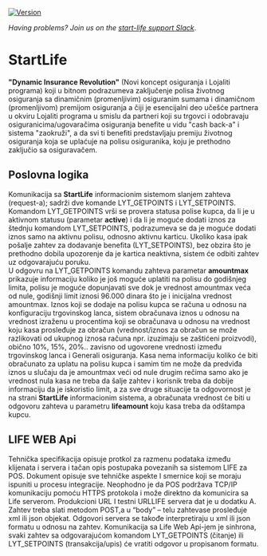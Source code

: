 [![Version](https://img.shields.io/badge/Version-1.5-yellow.svg)](https://conventionalcommits.org)

_Having problems? Join us on the [start-life support Slack](https://start-life.slack.com/signin#/signin)_.

# StartLife

**"Dynamic Insurance Revolution"** (Novi koncept osiguranja i Lojaliti programa) koji u bitnom podrazumeva zaključenje polisa životnog 
osiguranja sa dinamičnim (promenljivim) osiguranim sumama i dinamičnom (promenljivom) premijom osiguranja a čiji je esencijalni deo 
učešće partnera u okviru Lojaliti programa u smislu da partneri koji su trgovci i odobravaju osiguranicima/ugovaračima osiguranja 
benefite u vidu "cash back-a" i sistema "zaokruži", a da svi ti benefiti predstavljaju premiju životnog osiguranja koja se uplaćuje na 
polisu osiguranika, koju je prethodno zaključio sa osiguravačem.

## Poslovna logika

Komunikacija sa **StartLife** informacionim sistemom slanjem zahteva (request-a); sadrži dve komande LYT_GETPOINTS i LYT_SETPOINTS. 
Komandom LYT_GETPOINTS vrši se provera statusa polise kupca, da li je u aktivnom statusu (parametar **active**) i da li je moguće dodati 
iznos za štednju komandom LYT_SETPOINTS, podrazumeva se da je moguće dodati iznos samo na aktivnu polisu, odnosno aktivnu karticu. 
Ukoliko kasa ipak pošalje zahtev za dodavanje benefita (LYT_SETPOINTS), bez obzira što je prethodno dobila upozorenje da je kartica neaktivna, 
sistem će odbiti zahtev uz odgovarajuću poruku.<br/>
U odgovru na LYT_GETPOINTS komandu zahteva parametar **amountmax** prikazuje informaciju koliko je još moguće uplatiti na polisu do godišnjeg limita, 
polisu je moguće dopunjavati sve dok je vrednost amountmax veća od nule, godišnji limit iznosi 96.000 dinara što je i inicijalna vrednost amountmax.
Iznos koji se dodaje na polisu kupca se računa u odnosu na konfiguraciju trgovinskog lanca, sistem obračunava iznos u odnosu na vrednost 
izraženu u procentima koji se obračunava u odnosu na vrednost koju kasa prosleđuje za obračun 
(vrednost/iznos za obračun se može razlikovati od ukupnog iznosa računa npr. izuzimaju se zaštićeni proizvodi), obično 10%, 15%, 20%.. 
zavisno od ugovorene vrednosti između trgovinskog lanca i Generali osiguranja.
Kasa nema informaciju koliko će biti obračunato za uplatu na polisu kupca i samim tim ne može da predviđa iznos u slučaju da je amountmax
veći od nule drugim rečima samo ako je vrednost nula kasa ne treba da šalje zahtev i korisnik treba da dobije informaciju da je iskoristio limit,
a za sve druge situacije ta odgovornost je na strani **StartLife** informacionim sistema, a obračunata vrednost će biti u odgovoru
zahteva u parametru **lifeamount** koju kasa treba da odštampa kupcu.

## LIFE WEB Api

Tehnička specifikacija opisuje protkol za razmenu podataka između klijenata i servera i tačan opis postupaka povezanih sa sistemom LIFE za POS. 
Dokument opisuje sve tehničke aspekte I smernice koji se moraju ispuniti u procesu integracije.
Neophodno je da POS podržava TCP/IP komunikaciju pomoću HTTPS protokola i može direktno da komunicira sa Life serverom. 
Produkcioni URL I testni URLLIFE servera dat je u dodatku A. Zahtev treba slati metodom POST,a u “body” – telu zahtevase prosleđuje xml ili json 
objekat. Odgovori servera se takođe interpretiraju u xml ili json formatu u odnosu na zahtev. 
Komunikacija sa Life Web Api-jem je sinhrona, svaki zahtev sa odgovarajućom komandom LYT_GETPOINTS (čitanje) ili LYT_SETPOINTS (transakcija/upis)
će vratiti odgovor u propisanom formatu.